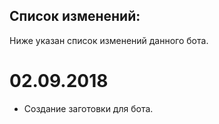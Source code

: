 ## Список изменений:
Ниже указан список изменений данного бота.

# 02.09.2018
* Создание заготовки для бота.

